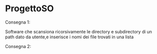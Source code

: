 # ProgettoSO
Consegna 1:

Software che scansiona ricorsivamente le directory e subdirectory di un path dato da utente,e inserisce i nomi dei file trovati in una lista

Consegna 2:


